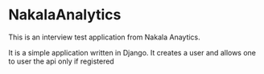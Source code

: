 # NakalaAnalytics
This is an interview test application from Nakala Anaytics.

It is a simple application written in Django.
It creates a user and allows one to user the api only if registered

